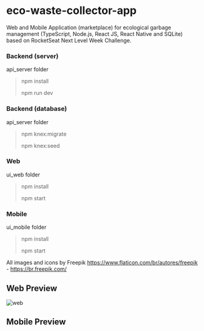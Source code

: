 # eco-waste-collector-app
Web and Mobile Application (marketplace) for ecological garbage management (TypeScript, Node.js, React JS, React Native and SQLite) based on RocketSeat Next Level Week Challenge.

### Backend (server)
api_server folder
> npm install
>
> npm run dev

### Backend (database)
api_server folder
> npm knex:migrate
>
> npm knex:seed

### Web
ui_web folder
> npm install
>
> npm start

### Mobile
ui_mobile folder
> npm install
>
> npm start

All images and icons by Freepik <https://www.flaticon.com/br/autores/freepik> - <https://br.freepik.com/>

## Web Preview 

![web](http://g.recordit.co/4kSyAsCJqM.gif)

## Mobile Preview 

